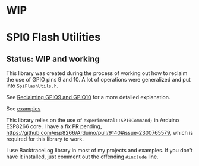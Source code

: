 # WIP
# SPI0 Flash Utilities
## Status: WIP and working


This library was created during the process of working out how to reclaim the use of GPIO pins 9 and 10.
A lot of operations were generalized and put into `SpiFlashUtils.h`.


See [Reclaiming GPIO9 and GPIO10](https://github.com/mhightower83/Arduino-ESP8266-misc/wiki/Pins-GPIO9-and-GPIO10) for a more detailed explanation.

See [examples](https://github.com/mhightower83/SpiFlashUtils/examples)

This library relies on the use of `experimental::SPI0Command;` in Arduino ESP8266 core. I have a fix PR pending, https://github.com/esp8266/Arduino/pull/9140#issue-2300765579, which is required for this library to work.

I use BacktraceLog library in most of my projects and examples.
If you don't have it installed, just comment out the offending `#include` line.

